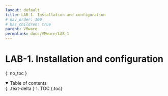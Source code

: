 ```yaml
---
layout: default
title: LAB-1. Installation and configuration
# nav_order: 100
# has_children: true
parent: VMware
permalink: docs/VMware/LAB-1
---
```


# LAB-1. Installation and configuration

{: no_toc }

<details open markdown="block">  
  <summary>
    Table of contents
  </summary>
  {: .text-delta }
1. TOC  
{:toc}
</details>

